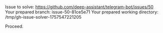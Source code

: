 Issue to solve: https://github.com/deep-assistant/telegram-bot/issues/50
Your prepared branch: issue-50-81ce5e71
Your prepared working directory: /tmp/gh-issue-solver-1757547221205

Proceed.